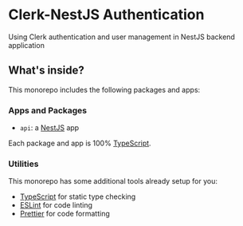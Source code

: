 # Clerk-NestJS Authentication

Using Clerk authentication and user management in NestJS backend application

## What's inside?

This monorepo includes the following packages and apps:

### Apps and Packages

- `api`: a [NestJS](https://nestjs.com/) app

Each package and app is 100% [TypeScript](https://www.typescriptlang.org/).

### Utilities

This monorepo has some additional tools already setup for you:

- [TypeScript](https://www.typescriptlang.org/) for static type checking
- [ESLint](https://eslint.org/) for code linting
- [Prettier](https://prettier.io) for code formatting
